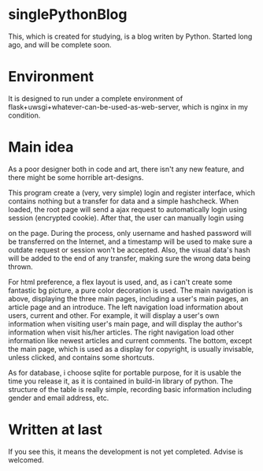 # singlePythonBlog

This, which is created for studying, is a blog writen by Python.
Started long ago, and will be complete soon.

# Environment

It is designed to run under a complete environment of flask+uwsgi+whatever-can-be-used-as-web-server, which is nginx in my condition.

# Main idea

As a poor designer both in code and art, there isn't any new feature, and there might be some horrible art-designs.

This program create a (very, very simple) login and register interface, which contains nothing but a transfer for data and a simple hashcheck.
When loaded, the root page will send a ajax request to automatically login using session (encrypted cookie). After that, the user can manually login using <form> on the page.
During the process, only username and hashed password will be transferred on the Internet, and a timestamp will be used to make sure a outdate request or session won't be accepted.
Also, the visual data's hash will be added to the end of any transfer, making sure the wrong data being thrown.

For html preference, a flex layout is used, and, as i can't create some fantastic bg picture, a pure color decoration is used.
The main navigation is above, displaying the three main pages, including a user's main pages, an article page and an introduce.
The left navigation load information about users, current and other. For example, it will display a user's own information when visiting user's main page, and will display the author's information when visit his/her articles.
The right navigation load other information like newest articles and current comments.
The bottom, except the main page, which is used as a display for copyright, is usually invisable, unless clicked, and contains some shortcuts.

As for database, i choose sqlite for portable purpose, for it is usable the time you release it, as it is contained in build-in library of python.
The structure of the table is really simple, recording basic information including gender and email address, etc.

# Written at last

If you see this, it means the development is not yet completed. Advise is welcomed.
